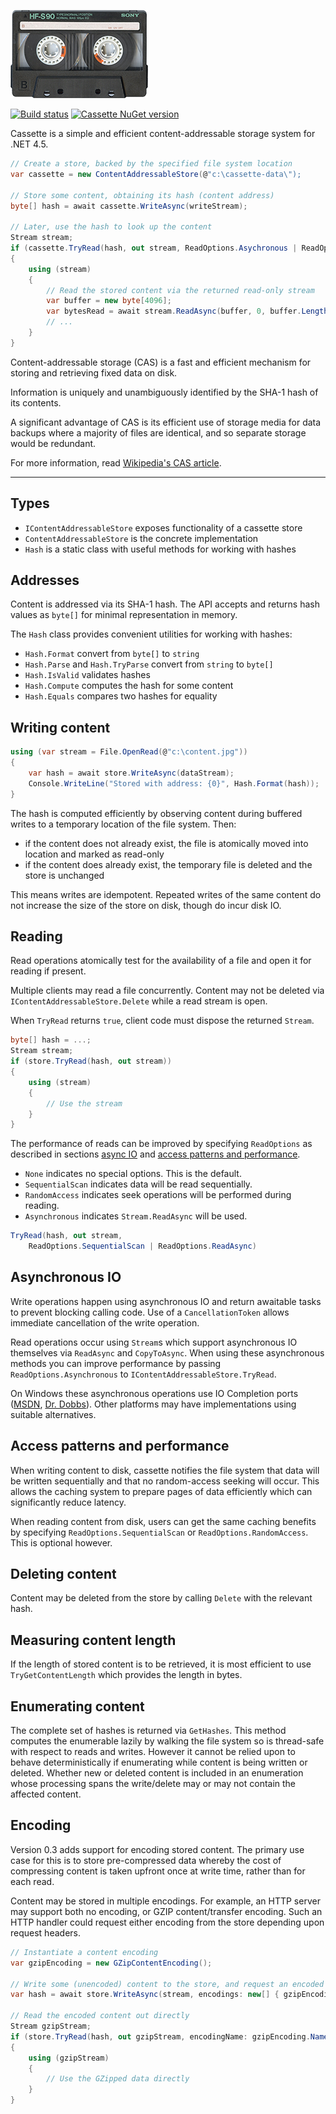 ![Cassette](Cassette.png)

[![Build status](https://ci.appveyor.com/api/projects/status/hpn8g6tyj5luidcp?svg=true)](https://ci.appveyor.com/project/drewnoakes/cassette)
[![Cassette NuGet version](https://img.shields.io/nuget/v/DrewNoakes.Cassette.svg)](https://www.nuget.org/packages/DrewNoakes.Cassette/)

Cassette is a simple and efficient content-addressable storage system for .NET 4.5.

```csharp
// Create a store, backed by the specified file system location
var cassette = new ContentAddressableStore(@"c:\cassette-data\");

// Store some content, obtaining its hash (content address)
byte[] hash = await cassette.WriteAsync(writeStream);

// Later, use the hash to look up the content
Stream stream;
if (cassette.TryRead(hash, out stream, ReadOptions.Asychronous | ReadOptions.SequentialScan))
{
    using (stream)
    {
        // Read the stored content via the returned read-only stream
        var buffer = new byte[4096];
        var bytesRead = await stream.ReadAsync(buffer, 0, buffer.Length);
        // ...
    }
}
```

Content-addressable storage (CAS) is a fast and efficient mechanism for storing and retrieving fixed data on disk.

Information is uniquely and unambiguously identified by the SHA-1 hash of its contents.

A significant advantage of CAS is its efficient use of storage media for data backups where a majority of files are identical, and so separate storage would be redundant.

For more information, read [Wikipedia's CAS article](http://en.wikipedia.org/wiki/Content-addressable_storage).

---

## Types

* `IContentAddressableStore` exposes functionality of a cassette store
* `ContentAddressableStore` is the concrete implementation
* `Hash` is a static class with useful methods for working with hashes

## Addresses

Content is addressed via its SHA-1 hash. The API accepts and returns hash values as `byte[]` for minimal representation in memory.

The `Hash` class provides convenient utilities for working with hashes:

* `Hash.Format` convert from `byte[]` to `string`
* `Hash.Parse` and `Hash.TryParse` convert from `string` to `byte[]`
* `Hash.IsValid` validates hashes
* `Hash.Compute` computes the hash for some content
* `Hash.Equals` compares two hashes for equality

## Writing content

```csharp
using (var stream = File.OpenRead(@"c:\content.jpg"))
{
    var hash = await store.WriteAsync(dataStream);
    Console.WriteLine("Stored with address: {0}", Hash.Format(hash));
}
```

The hash is computed efficiently by observing content during buffered writes to a temporary location of the file system. Then:

* if the content does not already exist, the file is atomically moved into location and marked as read-only
* if the content does already exist, the temporary file is deleted and the store is unchanged

This means writes are idempotent. Repeated writes of the same content do not increase the size of the store on disk, though do incur disk IO.

## Reading

Read operations atomically test for the availability of a file and open it for reading if present.

Multiple clients may read a file concurrently. Content may not be deleted via `IContentAddressableStore.Delete` while a read stream is open.

When `TryRead` returns `true`, client code must dispose the returned `Stream`.

```csharp
byte[] hash = ...;
Stream stream;
if (store.TryRead(hash, out stream))
{
    using (stream)
    {
        // Use the stream
    }
}
```

The performance of reads can be improved by specifying `ReadOptions` as described in sections [async IO](#Asynchronous-IO) and [access patterns and performance](#Access-patterns-and-performance).

* `None` indicates no special options. This is the default.
* `SequentialScan` indicates data will be read sequentially.
* `RandomAccess` indicates seek operations will be performed during reading.
* `Asynchronous` indicates `Stream.ReadAsync` will be used.

```csharp
TryRead(hash, out stream,
    ReadOptions.SequentialScan | ReadOptions.ReadAsync)
```

## Asynchronous IO

Write operations happen using asynchronous IO and return awaitable tasks to prevent blocking calling code. Use of a `CancellationToken` allows immediate cancellation of the write operation.

Read operations occur using `Stream`s which support asynchronous IO themselves via `ReadAsync` and `CopyToAsync`. When using these asynchronous methods you can improve performance by passing `ReadOptions.Asynchronous` to `IContentAddressableStore.TryRead`.

On Windows these asynchronous operations use IO Completion ports ([MSDN](https://msdn.microsoft.com/en-us/library/windows/desktop/aa365198(v=vs.85).aspx), [Dr. Dobbs](http://www.drdobbs.com/cpp/multithreaded-asynchronous-io-io-comple/201202921)). Other platforms may have implementations using suitable alternatives.

## Access patterns and performance

When writing content to disk, cassette notifies the file system that data will be written sequentially and that no random-access seeking will occur. This allows the caching system to prepare pages of data efficiently which can significantly reduce latency.

When reading content from disk, users can get the same caching benefits by specifying `ReadOptions.SequentialScan` or `ReadOptions.RandomAccess`. This is optional however.

## Deleting content

Content may be deleted from the store by calling `Delete` with the relevant hash.

## Measuring content length

If the length of stored content is to be retrieved, it is most efficient to use `TryGetContentLength` which provides the length in bytes.

## Enumerating content

The complete set of hashes is returned via `GetHashes`. This method computes the enumerable lazily by walking the file system so is thread-safe with respect to reads and writes. However it cannot be relied upon to behave deterministically if enumerating while content is being written or deleted. Whether new or deleted content is included in an enumeration whose processing spans the write/delete may or may not contain the affected content.

## Encoding

Version 0.3 adds support for encoding stored content. The primary use case for this is to store pre-compressed data whereby the cost of compressing content is taken upfront once at write time, rather than for each read.

Content may be stored in multiple encodings. For example, an HTTP server may support both no encoding, or GZIP content/transfer encoding. Such an HTTP handler could request either encoding from the store depending upon request headers.

```csharp
// Instantiate a content encoding
var gzipEncoding = new GZipContentEncoding();

// Write some (unencoded) content to the store, and request an encoded copy be stored
var hash = await store.WriteAsync(stream, encodings: new[] { gzipEncoding });

// Read the encoded content out directly
Stream gzipStream;
if (store.TryRead(hash, out gzipStream, encodingName: gzipEncoding.Name))
{
    using (gzipStream)
    {
        // Use the GZipped data directly
    }
}
```